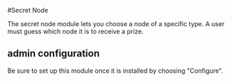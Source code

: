 #Secret Node

The secret node module lets you choose a node of a specific type.
A user must guess which node it is to receive a prize.

## admin configuration

Be sure to set up this module once it is installed by choosing "Configure".
